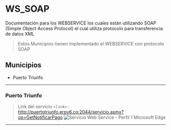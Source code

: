 # WS_SOAP
Documentación para los WEBSERVICE  los cuales están utilizando SOAP (Simple Object Access Protocol) el cual utiliza protocolo para transferencia de datos XML
>  Estos Municipios tienen implementado el WEBSERVICE con protocolo SOAP 

## Municipios
- Puerto Triunfo
---

### Puerto Triunfo
> Link del servicio
> `<link>` : <http://puertotriunfo.erpv6.co:2044/servicio.asmx?op=GetNotificarPago>
> ![Servicio Web Service - Perfil 1 Microsoft Edge](https://user-images.githubusercontent.com/81387930/112647792-df32b880-8e16-11eb-9625-2439c3e2eb4e.jpg)

---
